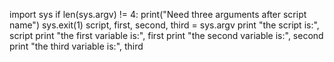 import sys
if len(sys.argv) != 4:
    print("Need three arguments after script name")
    sys.exit(1)
script, first, second, third = sys.argv
print "the script is:", script
print "the first variable is:", first
print "the second variable is:", second
print "the third variable is:", third
